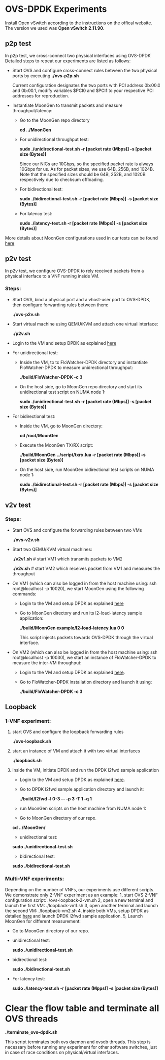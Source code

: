 # OVS-DPDK Experiments
Install Open vSwitch according to the instructions on the offical website. The version we used was **Open vSwitch 2.11.90**.

## p2p test 
In p2p test, we cross-connect two physical interfaces using OVS-DPDK
Detailed steps to repeat our experiments are listed as follows:

* Start OVS and configure cross-connect rules between the two physical ports by executing **./ovs-p2p.sh**

  Current configuration designates the two ports with PCI address 0b:00.0 and 0b:00.1, modify variables $PCI0 and $PCI1 to your respective PCI addresses for reproduction.

* Instantiate MoonGen to transmit packets and measure throughput/latency:
    * Go to the MoonGen repo directory
    
      **cd ../MoonGen**
    * For unidirectional throughput test: 
    
      **sudo ./unidirectional-test.sh  -r [packet rate (Mbps)] -s [packet size (Bytes)]**
      
      Since our NICs are 10Gbps, so the specified packet rate is always 10Gbps for us. As for packet sizes, we use 64B, 256B,       and 1024B. Note that the specified sizes should be 64B, 252B, and 1020B respectively due to checksum offloading.
      
    * For bidirectional test: 
    
      **sudo ./bidirectional-test.sh  -r [packet rate (Mbps)] -s [packet size (Bytes)]**
      
    * For latency test: 
    
      **sudo ./latency-test.sh -r [packet rate (Mbps)] -s [packet size (Bytes)]**
    
More details about MoonGen configurations used in our tests can be found [here](https://github.com/ztz1989/software-switches/tree/artifacts/moongen)

## p2v test
In p2v test, we configure OVS-DPDK to rely received packets from a physical interface to a VNF running inside VM. 

### Steps:
* Start OVS, bind a physical port and a vhost-user port to OVS-DPDK, then configure forwarding rules between them:

  **./ovs-p2v.sh**
* Start virtual machine using QEMU/KVM and attach one virtual interface: 

  **./p2v.sh**
* Login to the VM and setup DPDK as explained [here](https://github.com/ztz1989/software-switches/blob/artifacts/README-VM.md)

* For unidirectional test:
    * Inside the VM, to to FloWatcher-DPDK directory and instantiate FloWatcher-DPDK to measure unidrectional throughput:
    
      **./build/FloWatcher-DPDK -c 3**
    * On the host side, go to MoonGen repo directory and start its unidirectional test script on NUMA node 1: 
    
      **sudo ./unidirectional-test.sh  -r [packet rate (Mbps)] -s [packet size (Bytes)]**
* For bidirectional test:
    * Inside the VM, go to MoonGen directory: 
    
      **cd /root/MoonGen**
    * Execute the MoonGen TX/RX script: 
    
      **./build/MoonGen ../script/txrx.lua -r [packet rate (Mbps)] -s [packet size (Bytes)]**
    * On the host side, run MoonGen bidirectional test scripts on NUMA node 1: 
    
      **sudo ./bidirectional-test.sh  -r [packet rate (Mbps)] -s [packet size (Bytes)]**

## v2v test
### Steps:
* Start OVS and configure the forwarding rules between two VMs
  
  **./ovs-v2v.sh**
* Start two QEMU/KVM virtual machines:

  **./v2v1.sh**    # start VM1 which transmits packets to VM2
  
  **./v2v.sh**     # start VM2 which receives packet from VM1 and measures the throughput
* On VM1 (which can also be logged in from the host machine using: ssh root@localhost -p 10020), we start MoonGen using the following commands:
    * Login to the VM and setup DPDK as explained [here](https://github.com/ztz1989/software-switches/blob/artifacts/README-VM.md)
    * Go to MoonGen directory and run its l2-load-latency sample application: 
    
      **./build/MoonGen example/l2-load-latency.lua 0 0**
      
      This script injects packets towards OVS-DPDK through the virtual interface. 
* On VM2 (which can also be logged in from the host machine using: ssh root@localhost -p 10030), we start an instance of FloWatcher-DPDK to measure the inter-VM throughput:
    * Login to the VM and setup DPDK as explained [here](https://github.com/ztz1989/software-switches/blob/artifacts/README-VM.md).
    * Go to FloWatcher-DPDK installation directory and launch it using: 
    
      **./build/FloWatcher-DPDK -c 3**
  
## Loopback
### 1-VNF experiment:
1. start OVS and configure the loopback forwarding rules

   **./ovs-loopback.sh**
  2. start an instance of VM and attach it with two virtual interfaces
  
     **./loopback.sh**
  3. inside the VM, initiate DPDK and run the DPDK l2fwd sample application
      * Login to the VM and setup DPDK as explained [here](https://github.com/ztz1989/software-switches/blob/artifacts/README-VM.md).
      * Go to DPDK l2fwd sample application directory and launch it: 
      
        **./build/l2fwd -l 0-3 -- -p 3 -T 1 -q 1**
      * run MoonGen scripts on the host machine from NUMA node 1:
       * Go to MoonGen directory of our repo.
       
        **cd ../MoonGen/**
       * unidirectional test: 
           
        **sudo ./unidirectional-test.sh**
       * bidirectional test: 
           
        **sudo ./bidirectional-test.sh**
     
### Multi-VNF experiments:
Depending on the number of VNFs, our experiments use different scripts. We demonstrate only 2-VNF experiment as an example:
1, start OVS 2-VNF configuration script: ./ovs-loopback-2-vm.sh
2, open a new terminal and launch the first VM: ./loopback-vm1.sh
3, open another terminal and launch the second VM: ./loopback-vm2.sh
4, inside both VMs, setup DPDK as detailed [here](https://github.com/ztz1989/software-switches/blob/artifacts/README-VM.md) and launch DPDK l2fwd sample application.
5, Launch MoonGen for different measurement:
   * Go to MoonGen directory of our repo.
   * unidirectional test: 
   
     **sudo ./unidirectional-test.sh**
   * bidirectional test: 
   
     **sudo ./bidirectional-test.sh**
   * For latency test: 
   
     **sudo ./latency-test.sh -r [packet rate (Mpps)] -s [packet size (Bytes)]**

# Clear the flow table and terminate all OVS threads
  **./terminate_ovs-dpdk.sh**
 
 This script terminates both ovs daemon and ovsdb threads. This step is necessary before running any experiment for other software switches, just in case of race conditions on physical/virtual interfaces.
